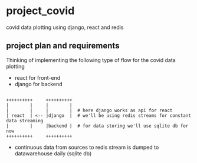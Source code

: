 # project_covid

covid data plotting using django, react and redis

## project plan and requirements

Thinking of implementing the following type of flow for the covid data plotting

* react for front-end
* django for backend

```

++++++++++     ++++++++++
|        |     |        |
|        |     |        |  # here django works as api for react
| react  | <-- |django  |  # we'll be using redis streams for constant data streaming
|        |     |backend |  # for data storing we'll use sqlite db for now
++++++++++     ++++++++++
```

* continuous data from sources to redis stream is dumped to datawarehouse daily (sqlite db)
